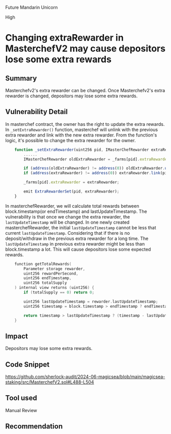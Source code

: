 Future Mandarin Unicorn

High

# Changing extraRewarder in MasterchefV2 may cause depositors lose some extra rewards

## Summary
Masterchefv2's extra rewarder can be changed. Once Masterchefv2's extra rewarder is changed, depositors may lose some extra rewards.

## Vulnerability Detail
In masterchef contract, the owner has the right to update the extra rewards. In `_setExtraRewarder()` function, masterchef will unlink with the previous extra rewarder and link with the new extra rewarder. From the function's logic, it's possible to change the extra rewarder for the owner.

```javascript
    function _setExtraRewarder(uint256 pid, IMasterChefRewarder extraRewarder) private {
        ......
        IMasterChefRewarder oldExtraRewarder = _farms[pid].extraRewarder;

        if (address(oldExtraRewarder) != address(0)) oldExtraRewarder.unlink(pid);
        if (address(extraRewarder) != address(0)) extraRewarder.link(pid);

        _farms[pid].extraRewarder = extraRewarder;

        emit ExtraRewarderSet(pid, extraRewarder);
    }
```
In masterchefRewarder, we will calculate total rewards between block.timestamp(or endTimestamp) and lastUpdateTimestamp.
The vulnerability is that once we change the extra rewarder, the `lastUpdateTimestamp` will be changed. In one newly created masterchefRewarder, the initial `lastUpdateTimestamp` cannot be less that current `lastUpdateTimestamp`. Considering that if there is no deposit/withdraw in the previous extra rewarder for a long time. The `lastUpdateTimestamp` in previous extra rewarder might be less than block.timestamp a lot. This will cause depositors lose some expected rewards.
```c
    function getTotalRewards(
        Parameter storage rewarder,
        uint256 rewardPerSecond,
        uint256 endTimestamp,
        uint256 totalSupply
    ) internal view returns (uint256) {
        if (totalSupply == 0) return 0;

        uint256 lastUpdateTimestamp = rewarder.lastUpdateTimestamp;
        uint256 timestamp = block.timestamp > endTimestamp ? endTimestamp : block.timestamp;

        return timestamp > lastUpdateTimestamp ? (timestamp - lastUpdateTimestamp) * rewardPerSecond : 0;
    }
```
## Impact
Depositors may lose some extra rewards.

## Code Snippet
https://github.com/sherlock-audit/2024-06-magicsea/blob/main/magicsea-staking/src/MasterchefV2.sol#L488-L504
## Tool used

Manual Review

## Recommendation
